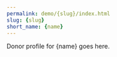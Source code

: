 ```yaml
---
permalink: demo/{slug}/index.html
slug: {slug}
short_name: {name}
---
```


Donor profile for {name} goes here.
